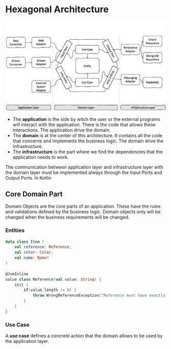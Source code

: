 # Hexagonal Architecture

![Hexagonal Architecture Image](hexa.jpg)

* The **application** is the side by witch the user or the external programs will interact with the application. There is the code that allows these interactions. The application drive the domain. 
* The **domain** is at the center of this architecture. It contains all the code that concerns and implements the business logic. The domain drive the infrastructure.
* The **infrastructure** is the part where we find the dependencies that the application needs to work.

The communication between application layer and infrastructure layer with the domain layer must be implemented always through the Input Ports and Output Ports. In Kotlin 

## Core Domain Part
Domain Objects are the core parts of an application. These have the rules and validations defined by the business logic. 
Domain objects only will be changed when the business requirements will be changed.

### Entities
```kotlin
data class Item (
    val reference: Reference,
    val color: Color,
    val name: Name?
)

@JvmInline
value class Reference(val value: String) {
    init {
        if(value.length != 8) {
            throw WrongReferenceException("Reference must have exactly 8 digits.")
        }
    }
}
```
### Use Case
A **use case** defines a concrete action that the domain allows to be used by the application layer.